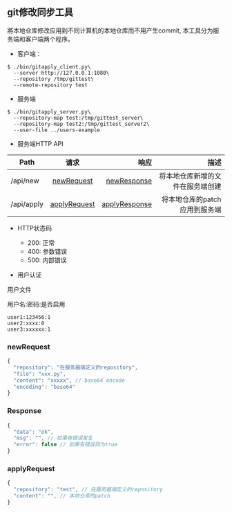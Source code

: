 ## git修改同步工具

將本地仓库修改应用到不同计算机的本地仓库而不用产生commit, 本工具分为服务端和客户端两个程序。


* 客户端：
```shell
$ ./bin/gitapply_client.py\
  --server http://127.0.0.1:1080\
  --repository /tmp/gittest\
  --remote-repository test
```


* 服务端
```
$ ./bin/gitapply_server.py\
  --repository-map test:/tmp/gittest_server\
  --repository-map test2:/tmp/gittest_server2\
  --user-file ../users-example
```

* 服务端HTTP API

| Path        | 请求           | 响应  | 描述 |
| ------------- |:-------------:| -----:| ----:|
| /api/new     | [newRequest](#newRequest) | [newResponse](#Response) | 将本地仓库新增的文件在服务端创建 |
| /api/apply      | [applyRequest](#applyRequest)      |   [applyResponse](#Response) | 将本地仓库的patch应用到服务端 |

* HTTP状态码
  * 200: 正常
  * 400: 参数错误
  * 500: 内部错误
  
* 用户认证

用户文件

用户名:密码:是否启用
```text
user1:123456:1
user2:xxxx:0
user3:xxxxxx:1
```

### newRequest

```js
{
  "repository": "在服务器端定义的repository",
  "file": "xxx.py",
  "content": "xxxxx", // base64 encode
  "encoding": "base64"
}
```

### Response

```js
{
  "data": "ok",
  "msg": "", // 如果有错误发生
  "error": false // 如果有错误则为true
}
```

### applyRequest

```js
{
  "repository": "test", // 在服务器端定义的repository
  "content": "", // 本地仓库的patch
}
```
